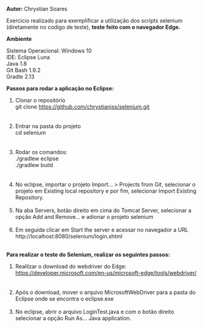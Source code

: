 <p><b>Autor: </b>Chrystian Soares<p>

Exercicio realizado para exemplificar a utilização dos scripts selenium (diretamente no codigo de teste), <b>teste feito com o navegador Edge.</b>

<p><b>Ambiente</b></p>
Sistema Operacional: Windows 10<br>
IDE: Eclipse Luna<br>
Java 1.8<br>
Git Bash 1.9.2<br>
Gradle 2.13<br>

<p><b>Passos para rodar a aplicação no Eclipse:</b><p>

1) Clonar o repositório<br/>
git clone https://github.com/chrystianjss/selenium.git<br/>
<br/><br/>
2) Entrar na pasta do projeto<br/>
cd selenium<br/>
<br/><br/>
3) Rodar os comandos:<br/>
./gradlew eclipse<br/>
./gradlew build<br/>
<br/><br/>
4) No eclipse, importar o projeto Import... > Projects from Git, selecionar o projeto em Existing local repository e por fim, selecionar Import Existing Repository.
<br/><br/>
5) Na aba Servers, botão direito em cima do Tomcat Server, selecionar a opção Add and Remove... e adionar o projeto selenium
<br/><br/>
6) Em seguida clicar em Start the server e acessar no navegador a URL http://localhost:8080/selenium/login.xhtml
<br/><br/>
<p><b>Para realizar o teste do Selenium, realizar os seguintes passos:</b></p>

1) Realilzar o download do webdriver do Edge:<br/>
https://developer.microsoft.com/en-us/microsoft-edge/tools/webdriver/<br/>
 <br/><br/>
2) Após o download, mover o arquivo MicrosoftWebDriver para a pasta do Eclipse onde se encontra o eclipse.exe
<br/><br/>
3) No eclipse, abrir o arquivo LoginTest.java e com o botão direito selecionar a opção Run As... Java application.
